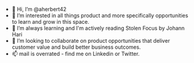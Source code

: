 - 👋 Hi, I’m @aherbert42
- 👀 I’m interested in all things product and more specifically opportunities to learn and grow in this space.
- 🌱 I’m always learning and I'm actively reading Stolen Focus by Johann Hari
- 💞️ I’m looking to collaborate on product opportunities that deliver customer value and build better business outcomes.
- 📫 mail is overrated - find me on Linkedin or Twitter.

<!---
aherbert42/aherbert42 is a ✨ special ✨ repository because its `README.md` (this file) appears on your GitHub profile.
You can click the Preview link to take a look at your changes.
--->
